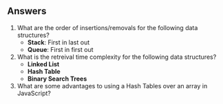 ## Answers
1. What are the order of insertions/removals for the following data structures?
   - **Stack**: First in last out
   - **Queue**: First in first out
2. What is the retreival time complexity for the following data structures?
   - **Linked List**
   - **Hash Table**
   - **Binary Search Trees**
2. What are some advantages to using a Hash Tables over an array in JavaScript?